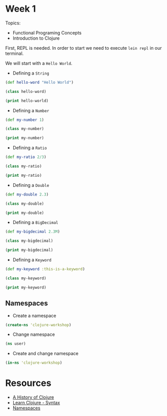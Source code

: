 # Week 1

Topics:

* Functional Programing Concepts
* Introduction to Clojure

First, REPL is needed. In order to start we need to execute `lein repl` in our terminal.

We will start with a `Hello World`.

* Defining a `String`

```clojure
(def hello-word "Hello World")

(class hello-word)

(print hello-world)
``` 

* Defining a `Number`

```clojure
(def my-number 1)

(class my-number)

(print my-number)
``` 

* Defining a `Ratio`

```clojure
(def my-ratio 2/3)

(class my-ratio)

(print my-ratio)
``` 

* Defining a `Double`

```clojure
(def my-double 2.3)

(class my-double)

(print my-double)
``` 

* Defining a `BigDecimal`

```clojure
(def my-bigdecimal 2.3M)

(class my-bigdecimal)

(print my-bigdecimal)
``` 

* Defining a `Keyword`

```clojure
(def my-keyword :this-is-a-keyword)

(class my-keyword)

(print my-keyword)
``` 

## Namespaces

* Create a namespace

```clojure
(create-ns 'clojure-workshop)
```

* Change namespace

```clojure
(ns user)
```

* Create and change namespace

```clojure
(in-ns 'clojure-workshop)
```

# Resources

* [A History of Clojure](https://download.clojure.org/papers/clojure-hopl-iv-final.pdf)
* [Learn Clojure - Syntax](https://clojure.org/guides/learn/syntax)
* [Namespaces](https://clojure.org/reference/namespaces)
